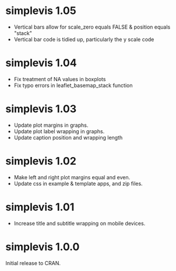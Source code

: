 # simplevis 1.05

* Vertical bars allow for scale_zero equals FALSE & position equals "stack"
* Vertical bar code is tidied up, particularly the y scale code

# simplevis 1.04

* Fix treatment of NA values in boxplots
* Fix typo errors in leaflet_basemap_stack function

# simplevis 1.03

* Update plot margins in graphs.
* Update plot label wrapping in graphs.
* Update caption position and wrapping length

# simplevis 1.02

* Make left and right plot margins equal and even.
* Update css in example & template apps, and zip files.

# simplevis 1.01

* Increase title and subtitle wrapping on mobile devices.

# simplevis 1.0.0

Initial release to CRAN.